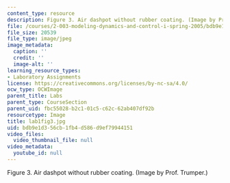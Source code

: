 ```yaml
---
content_type: resource
description: Figure 3. Air dashpot without rubber coating. (Image by Prof. Trumper.)
file: /courses/2-003-modeling-dynamics-and-control-i-spring-2005/bdb9e1d356cb1fb4d586d9ef79944151_lab1fig3.jpg
file_size: 20539
file_type: image/jpeg
image_metadata:
  caption: ''
  credit: ''
  image-alt: ''
learning_resource_types:
- Laboratory Assignments
license: https://creativecommons.org/licenses/by-nc-sa/4.0/
ocw_type: OCWImage
parent_title: Labs
parent_type: CourseSection
parent_uid: fbc55028-b2c1-01c5-c62c-62ab407df92b
resourcetype: Image
title: lab1fig3.jpg
uid: bdb9e1d3-56cb-1fb4-d586-d9ef79944151
video_files:
  video_thumbnail_file: null
video_metadata:
  youtube_id: null
---
```

Figure 3. Air dashpot without rubber coating. (Image by Prof. Trumper.)